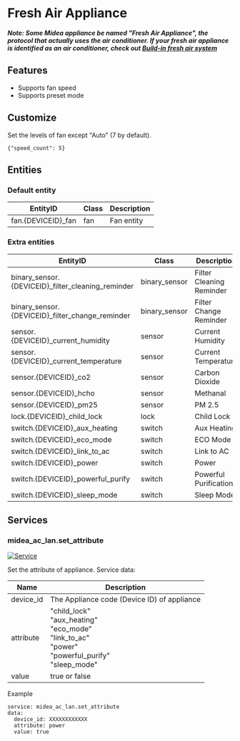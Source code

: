 # Fresh Air Appliance

***Note: Some Midea appliance be named "Fresh Air Appliance", the protocol that actually uses the air conditioner. If your fresh air appliance is identified as an air conditioner, check out [Build-in fresh air system](CE.md#Build-in%20fresh%20air%20system)***

## Features
- Supports fan speed
- Supports preset mode

## Customize

Set the levels of fan except "Auto" (7 by default).

```
{"speed_count": 5}
```

## Entities
### Default entity
| EntityID           | Class | Description |
|--------------------|-------|-------------|
| fan.{DEVICEID}_fan | fan   | Fan entity  |

### Extra entities

| EntityID                                          | Class         | Description              |
|---------------------------------------------------|---------------|--------------------------|
| binary_sensor.{DEVICEID}_filter_cleaning_reminder | binary_sensor | Filter Cleaning Reminder |
| binary_sensor.{DEVICEID}_filter_change_reminder   | binary_sensor | Filter Change Reminder   |
| sensor.{DEVICEID}_current_humidity                | sensor        | Current Humidity         |
| sensor.{DEVICEID}_current_temperature             | sensor        | Current Temperature      |
| sensor.{DEVICEID}_co2                             | sensor        | Carbon Dioxide           |
| sensor.{DEVICEID}_hcho                            | sensor        | Methanal                 |
| sensor.{DEVICEID}_pm25                            | sensor        | PM 2.5                   |
| lock.{DEVICEID}_child_lock                        | lock          | Child Lock               |
| switch.{DEVICEID}_aux_heating                     | switch        | Aux Heating              |
| switch.{DEVICEID}_eco_mode                        | switch        | ECO Mode                 |
| switch.{DEVICEID}_link_to_ac                      | switch        | Link to AC               |
| switch.{DEVICEID}_power                           | switch        | Power                    |
| switch.{DEVICEID}_powerful_purify                 | switch        | Powerful Purification    |
| switch.{DEVICEID}_sleep_mode                      | switch        | Sleep Mode               |

## Services


### midea_ac_lan.set_attribute

[![Service](https://my.home-assistant.io/badges/developer_call_service.svg)](https://my.home-assistant.io/redirect/developer_call_service/?service=midea_ac_lan.set_attribute)

Set the attribute of appliance. Service data:

| Name      | Description                                                                                                       |
|-----------|-------------------------------------------------------------------------------------------------------------------|
| device_id | The Appliance code (Device ID) of appliance                                                                       |
| attribute | "child_lock"<br/>"aux_heating"<br/>"eco_mode"<br/>"link_to_ac"<br/>"power"<br/>"powerful_purify"<br/>"sleep_mode" |
| value     | true or false                                                                                                     |

Example
```
service: midea_ac_lan.set_attribute
data:
  device_id: XXXXXXXXXXXX
  attribute: power
  value: true
```
